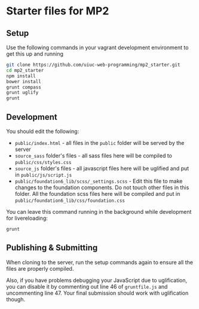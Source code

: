 # Starter files for MP2

## Setup
Use the following commands in your vagrant development environment to get this up and running
```bash
git clone https://github.com/uiuc-web-programming/mp2_starter.git
cd mp2_starter
npm install
bower install
grunt compass
grunt uglify
grunt
```
## Development

You should edit the following:
- `public/index.html` - all files in the `public` folder will be served by the server
- `source_sass` folder's files - all sass files here will be compiled to `public/css/styles.css`
- `source_js` folder's files - all javascript files here will be uglified and put in `public/js/script.js`
- `public/foundation6_lib/scss/_settings.scss` - Edit this file to make changes to the foundation components. Do not touch other files in this folder. All the foundation scss files here will be compiled and put in `public/foundation6_lib/css/foundation.css`

You can leave this command running in the background while development for livereloading:

```bash
grunt
```

## Publishing & Submitting

When cloning to the server, run the setup commands again to ensure all the files are properly compiled.

Also, if you have problems debugging your JavaScript due to uglification, you can disable it by commenting out line 46 of `gruntfile.js` and uncommenting line 47. Your final submission should work with uglification though.
